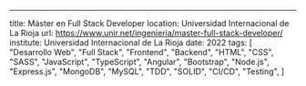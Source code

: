 ---
title: Máster en Full Stack Developer
location: Universidad Internacional de La Rioja
url: https://www.unir.net/ingenieria/master-full-stack-developer/
institute: Universidad Internacional de La Rioja
date: 2022
tags:
  [
    "Desarrollo Web",
    "Full Stack",
    "Frontend",
    "Backend",
    "HTML",
    "CSS",
    "SASS",
    "JavaScript",
    "TypeScript",
    "Angular",
    "Bootstrap",
    "Node.js",
    "Express.js",
    "MongoDB",
    "MySQL",
    "TDD",
    "SOLID",
    "CI/CD",
    "Testing",
  ]
